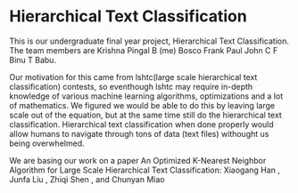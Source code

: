 Hierarchical Text Classification
=============================
This is our undergraduate final year project, Hierarchical Text Classification. The team members are 
Krishna Pingal B (me) 
Bosco Frank Paul
John C F
Binu T Babu.

Our motivation for this came from lshtc(large scale hierarchical text classification) contests, so eventhough lshtc may require in-depth knowledge of various machine learning algorithms, optimizations and a lot of mathematics. We figured we would be able to do this by leaving large scale out of the equation, but at the same time still do the hierarchical text classification.
Hierarchical text classification when done properly would allow humans to navigate through tons of data (text files) withought us being overwhelmed.

We are basing our work on a paper An Optimized K-Nearest Neighbor Algorithm
for Large Scale Hierarchical Text Classification:
Xiaogang Han , Junfa Liu , Zhiqi Shen , and Chunyan Miao
  
